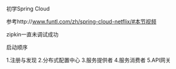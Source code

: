 # 
初学Spring Cloud

参考http://www.funtl.com/zh/spring-cloud-netflix/#本节视频

zipkin一直未调试成功

启动顺序

1.注册与发现
2.分布式配置中心
3.服务提供者
4.服务消费者
5.API网关
